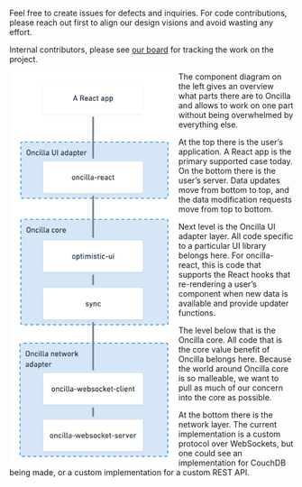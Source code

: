 Feel free to create issues for defects and inquiries. For code contributions, please reach out first to align our design visions and avoid wasting any effort.

Internal contributors, please see [our board](https://trello.com/b/3Gz6QFfo/oncilla) for tracking the work on the project.

<img src="docs/images/component-diagram.png" alt="Component diagram" width="300" align="left">

The component diagram on the left gives an overview what parts there are to Oncilla and allows to work on one part without being overwhelmed by everything else.

At the top there is the user’s application. A React app is the primary supported case today. On the bottom there is the user’s server. Data updates move from bottom to top, and the data modification requests move from top to bottom.

Next level is the Oncilla UI adapter layer. All code specific to a particular UI library belongs here. For oncilla-react, this is code that supports the React hooks that re-rendering a user’s component when new data is available and provide updater functions.

The level below that is the Oncilla core. All code that is the core value benefit of Oncilla belongs here. Because the world around Oncilla core is so malleable, we want to pull as much of our concern into the core as possible.

At the bottom there is the network layer. The current implementation is a custom protocol over WebSockets, but one could see an implementation for CouchDB being made, or a custom implementation for a custom REST API.
